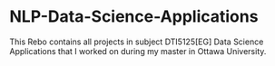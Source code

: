 # NLP-Data-Science-Applications
This Rebo contains all projects in subject DTI5125[EG] Data Science Applications that I worked on during my master in Ottawa University.
